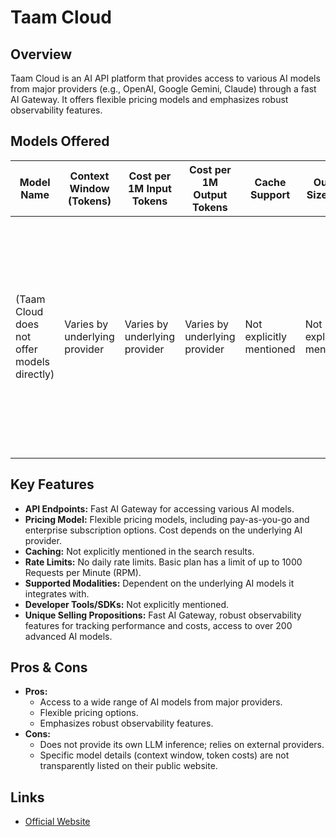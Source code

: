 # Taam Cloud

## Overview
Taam Cloud is an AI API platform that provides access to various AI models from major providers (e.g., OpenAI, Google Gemini, Claude) through a fast AI Gateway. It offers flexible pricing models and emphasizes robust observability features.

## Models Offered
| Model Name | Context Window (Tokens) | Cost per 1M Input Tokens | Cost per 1M Output Tokens | Cache Support | Output Size Limit | Notes |
|---|---|---|---|---|---|---|
| (Taam Cloud does not offer models directly) | Varies by underlying provider | Varies by underlying provider | Varies by underlying provider | Not explicitly mentioned | Not explicitly mentioned | Taam Cloud integrates with various LLM providers (e.g., OpenAI, Google Gemini, Claude). It helps manage costs and usage for these external models. |

## Key Features
*   **API Endpoints:** Fast AI Gateway for accessing various AI models.
*   **Pricing Model:** Flexible pricing models, including pay-as-you-go and enterprise subscription options. Cost depends on the underlying AI provider.
*   **Caching:** Not explicitly mentioned in the search results.
*   **Rate Limits:** No daily rate limits. Basic plan has a limit of up to 1000 Requests per Minute (RPM).
*   **Supported Modalities:** Dependent on the underlying AI models it integrates with.
*   **Developer Tools/SDKs:** Not explicitly mentioned.
*   **Unique Selling Propositions:** Fast AI Gateway, robust observability features for tracking performance and costs, access to over 200 advanced AI models.

## Pros & Cons
*   **Pros:**
    *   Access to a wide range of AI models from major providers.
    *   Flexible pricing options.
    *   Emphasizes robust observability features.
*   **Cons:**
    *   Does not provide its own LLM inference; relies on external providers.
    *   Specific model details (context window, token costs) are not transparently listed on their public website.

## Links
*   [Official Website](https://taam.cloud/)